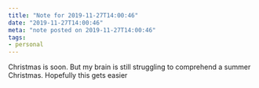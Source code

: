 ```yaml
---
title: "Note for 2019-11-27T14:00:46"
date: "2019-11-27T14:00:46"
meta: "note posted on 2019-11-27T14:00:46"
tags:
- personal
---
```

Christmas is soon. But my brain is still struggling to comprehend a summer Christmas. Hopefully this gets easier
